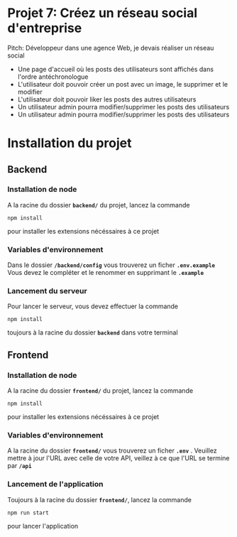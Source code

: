 # Projet 7: Créez un réseau social d'entreprise




Pitch:  Développeur dans une agence Web, je devais réaliser un réseau social
- Une page d'accueil où les posts des utilisateurs sont affichés dans l'ordre antéchronologue
- L'utilisateur doit pouvoir créer un post avec un image, le supprimer et le modifier
- L'utilisateur doit pouvoir liker les posts des autres utilisateurs
- Un utilisateur admin pourra modifier/supprimer les posts des utilisateurs
- Un utilisateur admin pourra modifier/supprimer les posts des utilisateurs

# Installation du projet

## Backend
### Installation de node
A la racine du dossier **`backend/`** du projet, lancez la commande 

```
npm install
```
 pour installer les extensions nécéssaires à ce projet
### Variables d'environnement
Dans le dossier **`/backend/config`** vous trouverez un ficher **`.env.example`** Vous devez le compléter et le renommer en supprimant le **`.example`**
### Lancement du serveur
Pour lancer le serveur, vous devez effectuer la commande 
```
npm install
```
toujours à la racine du dossier **`backend`** dans votre terminal

## Frontend

### Installation de node
A la racine du dossier **`frontend/`** du projet, lancez la commande 

```
npm install
```
pour installer les extensions nécéssaires à ce projet

### Variables d'environnement
A la racine du dossier  **`frontend/`** vous trouverez un ficher **`.env`** . Veuillez mettre à jour l'URL avec celle de votre API, veillez à ce que l'URL se termine par **`/api`**

### Lancement de l'application
Toujours à la racine du dossier **`frontend/`**, lancez la commande 

```
npm run start
``` 
pour lancer l'application
